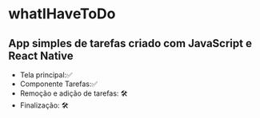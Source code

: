 # whatIHaveToDo
## App simples de tarefas criado com JavaScript e React Native

* Tela principal:✅
* Componente Tarefas:✅
* Remoção e adição de tarefas: 🛠
* Finalização: 🛠


